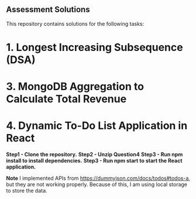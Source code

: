 ## Assessment Solutions

This repository contains solutions for the following tasks:

# 1. Longest Increasing Subsequence (DSA)

# 3. MongoDB Aggregation to Calculate Total Revenue

# 4. Dynamic To-Do List Application in React
 
  **Step1 - Clone the repository.**
  **Step2 - Unzip Question4**
  **Step3 - Run npm install to install dependencies.**
  **Step3 - Run npm start to start the React application.**

  **Note**
  I implemented APIs from https://dummyjson.com/docs/todos#todos-a, but they are not working properly. Because of this, I am using local storage to store the data.
    
  

